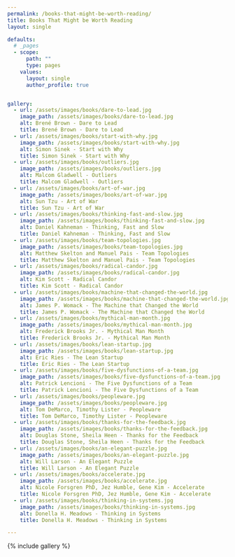 ```yaml
---
permalink: /books-that-might-be-worth-reading/
title: Books That Might be Worth Reading
layout: single

defaults:
  # _pages
  - scope:
      path: ""
      type: pages
    values:
      layout: single
      author_profile: true


gallery:
  - url: /assets/images/books/dare-to-lead.jpg
    image_path: /assets/images/books/dare-to-lead.jpg
    alt: Brené Brown - Dare to Lead
    title: Brené Brown - Dare to Lead
  - url: /assets/images/books/start-with-why.jpg
    image_path: /assets/images/books/start-with-why.jpg
    alt: Simon Sinek - Start with Why
    title: Simon Sinek - Start with Why
  - url: /assets/images/books/outliers.jpg
    image_path: /assets/images/books/outliers.jpg
    alt: Malcom Gladwell - Outliers
    title: Malcom Gladwell - Outliers
  - url: /assets/images/books/art-of-war.jpg
    image_path: /assets/images/books/art-of-war.jpg
    alt: Sun Tzu - Art of War
    title: Sun Tzu - Art of War
  - url: /assets/images/books/thinking-fast-and-slow.jpg
    image_path: /assets/images/books/thinking-fast-and-slow.jpg
    alt: Daniel Kahneman - Thinking, Fast and Slow
    title: Daniel Kahneman - Thinking, Fast and Slow
  - url: /assets/images/books/team-topologies.jpg
    image_path: /assets/images/books/team-topologies.jpg
    alt: Matthew Skelton and Manuel Pais - Team Topologies
    title: Matthew Skelton and Manuel Pais - Team Topologies
  - url: /assets/images/books/radical-candor.jpg
    image_path: /assets/images/books/radical-candor.jpg
    alt: Kim Scott - Radical Candor
    title: Kim Scott - Radical Candor
  - url: /assets/images/books/machine-that-changed-the-world.jpg
    image_path: /assets/images/books/machine-that-changed-the-world.jpg
    alt: James P. Womack - The Machine that Changed the World
    title: James P. Womack - The Machine that Changed the World
  - url: /assets/images/books/mythical-man-month.jpg
    image_path: /assets/images/books/mythical-man-month.jpg
    alt: Frederick Brooks Jr. - Mythical Man Month
    title: Frederick Brooks Jr. - Mythical Man Month
  - url: /assets/images/books/lean-startup.jpg
    image_path: /assets/images/books/lean-startup.jpg
    alt: Eric Ries - The Lean Startup
    title: Eric Ries - The Lean Startup
  - url: /assets/images/books/five-dysfunctions-of-a-team.jpg
    image_path: /assets/images/books/five-dysfunctions-of-a-team.jpg
    alt: Patrick Lencioni - The Five Dysfunctions of a Team
    title: Patrick Lencioni - The Five Dysfunctions of a Team
  - url: /assets/images/books/peopleware.jpg
    image_path: /assets/images/books/peopleware.jpg
    alt: Tom DeMarco, Timothy Lister - Peopleware
    title: Tom DeMarco, Timothy Lister - Peopleware
  - url: /assets/images/books/thanks-for-the-feedback.jpg
    image_path: /assets/images/books/thanks-for-the-feedback.jpg
    alt: Douglas Stone, Sheila Heen - Thanks for the Feedback
    title: Douglas Stone, Sheila Heen - Thanks for the Feedback
  - url: /assets/images/books/an-elegant-puzzle.jpg
    image_path: /assets/images/books/an-elegant-puzzle.jpg
    alt: Will Larson - An Elegant Puzzle
    title: Will Larson - An Elegant Puzzle
  - url: /assets/images/books/accelerate.jpg
    image_path: /assets/images/books/accelerate.jpg
    alt: Nicole Forsgren PhD, Jez Humble, Gene Kim - Accelerate
    title: Nicole Forsgren PhD, Jez Humble, Gene Kim - Accelerate
  - url: /assets/images/books/thinking-in-systems.jpg
    image_path: /assets/images/books/thinking-in-systems.jpg
    alt: Donella H. Meadows - Thinking in Systems
    title: Donella H. Meadows - Thinking in Systems

---
```


{% include gallery %}

